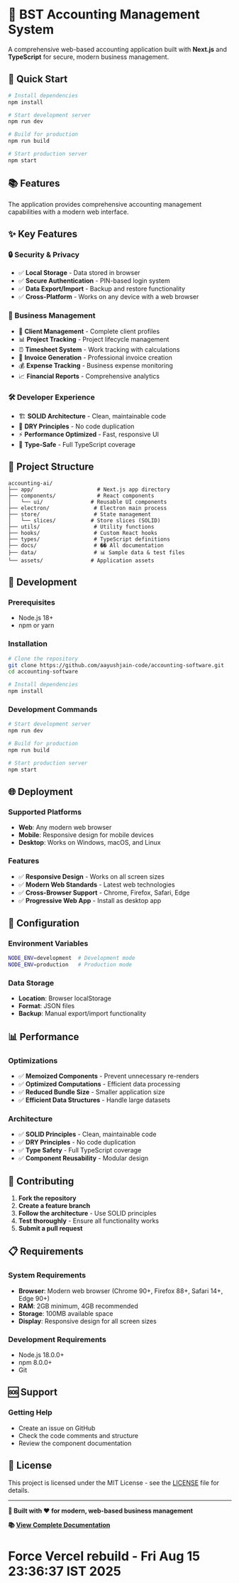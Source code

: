 # 🏢 BST Accounting Management System

A comprehensive web-based accounting application built with **Next.js** and **TypeScript** for secure, modern business management.

## 🚀 **Quick Start**

```bash
# Install dependencies
npm install

# Start development server
npm run dev

# Build for production
npm run build

# Start production server
npm start
```

## 📚 **Features**

The application provides comprehensive accounting management capabilities with a modern web interface.

## ✨ **Key Features**

### **🔒 Security & Privacy**

- ✅ **Local Storage** - Data stored in browser
- ✅ **Secure Authentication** - PIN-based login system
- ✅ **Data Export/Import** - Backup and restore functionality
- ✅ **Cross-Platform** - Works on any device with a web browser

### **💼 Business Management**

- 👥 **Client Management** - Complete client profiles
- 📊 **Project Tracking** - Project lifecycle management
- ⏰ **Timesheet System** - Work tracking with calculations
- 📄 **Invoice Generation** - Professional invoice creation
- 💰 **Expense Tracking** - Business expense monitoring
- 📈 **Financial Reports** - Comprehensive analytics

### **🛠️ Developer Experience**

- 🏗️ **SOLID Architecture** - Clean, maintainable code
- 🔄 **DRY Principles** - No code duplication
- ⚡ **Performance Optimized** - Fast, responsive UI
- 🧪 **Type-Safe** - Full TypeScript coverage

## 📁 **Project Structure**

```
accounting-ai/
├── app/                    # Next.js app directory
├── components/             # React components
│   └── ui/               # Reusable UI components
├── electron/              # Electron main process
├── store/                 # State management
│   └── slices/           # Store slices (SOLID)
├── utils/                 # Utility functions
├── hooks/                 # Custom React hooks
├── types/                 # TypeScript definitions
├── docs/                  # �� All documentation
├── data/                  # 📊 Sample data & test files
└── assets/               # Application assets
```

## 🚀 **Development**

### **Prerequisites**

- Node.js 18+
- npm or yarn

### **Installation**

```bash
# Clone the repository
git clone https://github.com/aayushjain-code/accounting-software.git
cd accounting-software

# Install dependencies
npm install
```

### **Development Commands**

```bash
# Start development server
npm run dev

# Build for production
npm run build

# Start production server
npm start
```

## 🌐 **Deployment**

### **Supported Platforms**

- **Web**: Any modern web browser
- **Mobile**: Responsive design for mobile devices
- **Desktop**: Works on Windows, macOS, and Linux

### **Features**

- ✅ **Responsive Design** - Works on all screen sizes
- ✅ **Modern Web Standards** - Latest web technologies
- ✅ **Cross-Browser Support** - Chrome, Firefox, Safari, Edge
- ✅ **Progressive Web App** - Install as desktop app

## 🔧 **Configuration**

### **Environment Variables**

```bash
NODE_ENV=development  # Development mode
NODE_ENV=production   # Production mode
```

### **Data Storage**

- **Location**: Browser localStorage
- **Format**: JSON files
- **Backup**: Manual export/import functionality

## 📊 **Performance**

### **Optimizations**

- ✅ **Memoized Components** - Prevent unnecessary re-renders
- ✅ **Optimized Computations** - Efficient data processing
- ✅ **Reduced Bundle Size** - Smaller application size
- ✅ **Efficient Data Structures** - Handle large datasets

### **Architecture**

- ✅ **SOLID Principles** - Clean, maintainable code
- ✅ **DRY Principles** - No code duplication
- ✅ **Type Safety** - Full TypeScript coverage
- ✅ **Component Reusability** - Modular design

## 🤝 **Contributing**

1. **Fork the repository**
2. **Create a feature branch**
3. **Follow the architecture** - Use SOLID principles
4. **Test thoroughly** - Ensure all functionality works
5. **Submit a pull request**

## 📋 **Requirements**

### **System Requirements**

- **Browser**: Modern web browser (Chrome 90+, Firefox 88+, Safari 14+, Edge 90+)
- **RAM**: 2GB minimum, 4GB recommended
- **Storage**: 100MB available space
- **Display**: Responsive design for all screen sizes

### **Development Requirements**

- Node.js 18.0.0+
- npm 8.0.0+
- Git

## 🆘 **Support**

### **Getting Help**

- Create an issue on GitHub
- Check the code comments and structure
- Review the component documentation

## 📄 **License**

This project is licensed under the MIT License - see the [LICENSE](LICENSE) file for details.

---

**🏢 Built with ❤️ for modern, web-based business management**

**📚 [View Complete Documentation](./docs/README.md)**
# Force Vercel rebuild - Fri Aug 15 23:36:37 IST 2025
